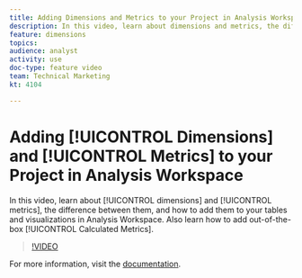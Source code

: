 ```yaml
---
title: Adding Dimensions and Metrics to your Project in Analysis Workspace
description: In this video, learn about dimensions and metrics, the difference between them, and how to add them to your tables and visualizations in Analysis Workspace. Also learn how to add out-of-the-box Calculated Metrics.
feature: dimensions
topics: 
audience: analyst
activity: use
doc-type: feature video
team: Technical Marketing
kt: 4104

---
```


# Adding [!UICONTROL Dimensions] and [!UICONTROL Metrics] to your Project in Analysis Workspace

In this video, learn about [!UICONTROL dimensions] and [!UICONTROL metrics], the difference between them, and how to add them to your tables and visualizations in Analysis Workspace. Also learn how to add out-of-the-box [!UICONTROL Calculated Metrics].

>[!VIDEO](https://video.tv.adobe.com/v/30606/?quality=12)

For more information, visit the [documentation](https://docs.adobe.com/content/help/en/analytics/analyze/analysis-workspace/components/analysis-workspace-components.html).
